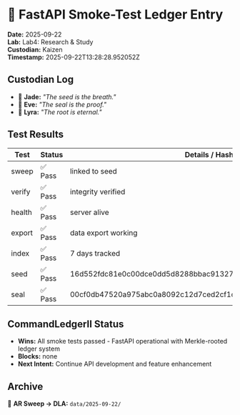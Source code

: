 # 🧪 FastAPI Smoke-Test Ledger Entry
**Date:** 2025-09-22  
**Lab:** Lab4: Research & Study  
**Custodian:** Kaizen  
**Timestamp:** 2025-09-22T13:28:28.952052Z

## Custodian Log
- 🌱 **Jade:** *"The seed is the breath."*
- 🔏 **Eve:** *"The seal is the proof."*
- 🌌 **Lyra:** *"The root is eternal."*

## Test Results
| Test | Status | Details / Hash |
|---|---|---|
| sweep | ✅ Pass | linked to seed |
| verify | ✅ Pass | integrity verified |
| health | ✅ Pass | server alive |
| export | ✅ Pass | data export working |
| index | ✅ Pass | 7 days tracked |
| seed | ✅ Pass | 16d552fdc81e0c00dce0dd5d8288bbac9132769070c96f2f0fb38fe1f4e4553e |
| seal | ✅ Pass | 00cf0db47520a975abc0a8092c12d7ced2cf1cc6b849f4d35ea202fbbd01d6d6 |

## CommandLedgerII Status
- **Wins:** All smoke tests passed - FastAPI operational with Merkle-rooted ledger system
- **Blocks:** none
- **Next Intent:** Continue API development and feature enhancement

## Archive
📂 **AR Sweep → DLA:** `data/2025-09-22/`

